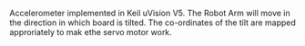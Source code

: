 Accelerometer implemented in Keil uVision V5.
The Robot Arm will move in the direction in which board is tilted.
The co-ordinates of the tilt are mapped approriately to mak ethe servo motor work.
